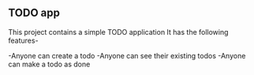 ## TODO app
This project contains a simple TODO application 
It has the following features-

-Anyone can create a todo
-Anyone can see their existing todos
-Anyone can make a todo as done
